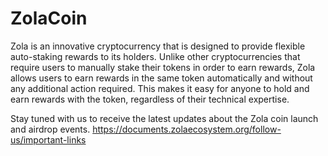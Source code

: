 # ZolaCoin

Zola is an innovative cryptocurrency that is designed to provide flexible auto-staking rewards to its holders. Unlike other cryptocurrencies that require users to manually stake their tokens in order to earn rewards, Zola allows users to earn rewards in the same token automatically and without any additional action required. This makes it easy for anyone to hold and earn rewards with the token, regardless of their technical expertise.

Stay tuned with us to receive the latest updates about the Zola coin launch and airdrop events. https://documents.zolaecosystem.org/follow-us/important-links
 
